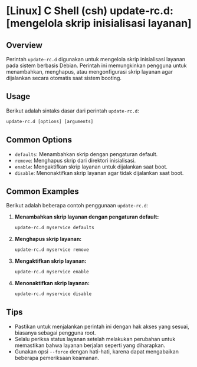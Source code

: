 # [Linux] C Shell (csh) update-rc.d: [mengelola skrip inisialisasi layanan]

## Overview
Perintah `update-rc.d` digunakan untuk mengelola skrip inisialisasi layanan pada sistem berbasis Debian. Perintah ini memungkinkan pengguna untuk menambahkan, menghapus, atau mengonfigurasi skrip layanan agar dijalankan secara otomatis saat sistem booting.

## Usage
Berikut adalah sintaks dasar dari perintah `update-rc.d`:

```csh
update-rc.d [options] [arguments]
```

## Common Options
- `defaults`: Menambahkan skrip dengan pengaturan default.
- `remove`: Menghapus skrip dari direktori inisialisasi.
- `enable`: Mengaktifkan skrip layanan untuk dijalankan saat boot.
- `disable`: Menonaktifkan skrip layanan agar tidak dijalankan saat boot.

## Common Examples
Berikut adalah beberapa contoh penggunaan `update-rc.d`:

1. **Menambahkan skrip layanan dengan pengaturan default:**
   ```csh
   update-rc.d myservice defaults
   ```

2. **Menghapus skrip layanan:**
   ```csh
   update-rc.d myservice remove
   ```

3. **Mengaktifkan skrip layanan:**
   ```csh
   update-rc.d myservice enable
   ```

4. **Menonaktifkan skrip layanan:**
   ```csh
   update-rc.d myservice disable
   ```

## Tips
- Pastikan untuk menjalankan perintah ini dengan hak akses yang sesuai, biasanya sebagai pengguna root.
- Selalu periksa status layanan setelah melakukan perubahan untuk memastikan bahwa layanan berjalan seperti yang diharapkan.
- Gunakan opsi `--force` dengan hati-hati, karena dapat mengabaikan beberapa pemeriksaan keamanan.